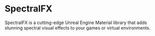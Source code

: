 # SpectralFX
SpectralFX is a cutting-edge Unreal Engine Material library that adds stunning spectral visual effects to your games or virtual environments.
